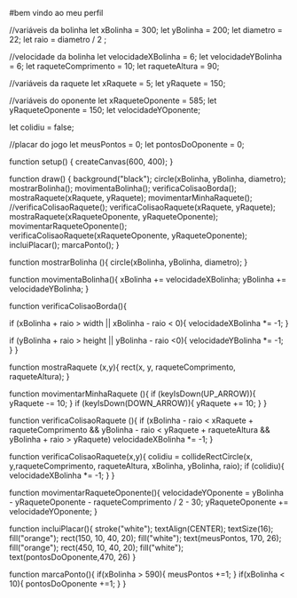 #bem vindo ao meu perfil

//variáveis da bolinha
let xBolinha = 300;
let yBolinha = 200;
let diametro = 22;
let raio = diametro / 2 ;

//velocidade da bolinha
let velocidadeXBolinha = 6;
let velocidadeYBolinha = 6;
let raqueteComprimento = 10;
let raqueteAltura = 90;

//variáveis da raquete
let xRaquete = 5;
let yRaquete = 150;

//variáveis do oponente
let xRaqueteOponente = 585;
let yRaqueteOponente = 150;
let velocidadeYOponente;

let colidiu = false;

//placar do jogo
let meusPontos = 0;
let pontosDoOponente = 0;

function setup() {
  createCanvas(600, 400);
}

function draw() {
  background("black");
  circle(xBolinha, yBolinha, diametro);
  mostrarBolinha();
  movimentaBolinha();
  verificaColisaoBorda();
  mostraRaquete(xRaquete, yRaquete);
  movimentarMinhaRaquete();
  //verificaColisaoRaquete();
  verificaColisaoRaquete(xRaquete, yRaquete);
  mostraRaquete(xRaqueteOponente, yRaqueteOponente);
  movimentarRaqueteOponente();  
  verificaColisaoRaquete(xRaqueteOponente, yRaqueteOponente);
  incluiPlacar();
  marcaPonto();
}

 function mostrarBolinha (){
  circle(xBolinha, yBolinha, diametro);
 }

function movimentaBolinha(){
  xBolinha += velocidadeXBolinha;
  yBolinha += velocidadeYBolinha;
}

function verificaColisaoBorda(){
  
  if (xBolinha + raio > width || xBolinha - raio < 0){
    velocidadeXBolinha *= -1;
  }
  
  if (yBolinha + raio > height || yBolinha - raio <0){
    velocidadeYBolinha *= -1;
  }
}

function mostraRaquete (x,y){
  rect(x, y, raqueteComprimento, raqueteAltura);
}

function movimentarMinhaRaquete (){
  if (keyIsDown(UP_ARROW)){
   yRaquete -= 10;
  }
  if (keyIsDown(DOWN_ARROW)){
   yRaquete += 10;
  }
}

function verificaColisaoRaquete (){
  if (xBolinha - raio < xRaquete + raqueteComprimento && yBolinha - raio < yRaquete + raqueteAltura && yBolinha + raio > yRaquete)
  velocidadeXBolinha *= -1;
}

function verificaColisaoRaquete(x,y){
  colidiu =
    collideRectCircle(x, y,raqueteComprimento, raqueteAltura, xBolinha, yBolinha, raio);
  if (colidiu){
  velocidadeXBolinha *= -1;
  }
}

function movimentarRaqueteOponente(){
  velocidadeYOponente = yBolinha - yRaqueteOponente - raqueteComprimento / 2 - 30;
  yRaqueteOponente += velocidadeYOponente;
}

function incluiPlacar(){
  stroke("white");
  textAlign(CENTER);
  textSize(16);
  fill("orange");
  rect(150, 10, 40, 20);
  fill("white");
  text(meusPontos, 170, 26);
  fill("orange");
  rect(450, 10, 40, 20);
  fill("white");
  text(pontosDoOponente,470, 26)
}

function marcaPonto(){
  if(xBolinha > 590){
    meusPontos +=1;
  }
  if(xBolinha < 10){
    pontosDoOponente +=1;
  }
}
